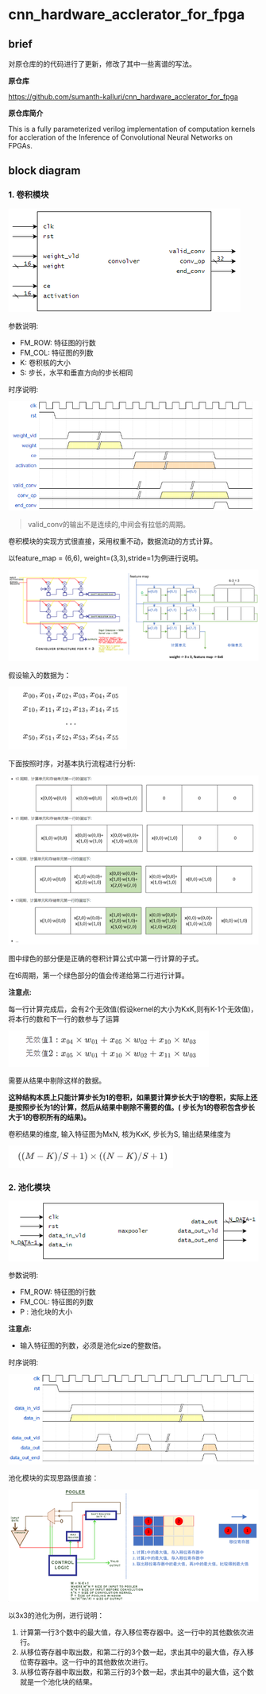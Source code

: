 # cnn_hardware_acclerator_for_fpga

## brief

对原仓库的的代码进行了更新，修改了其中一些离谱的写法。

**原仓库**

https://github.com/sumanth-kalluri/cnn_hardware_acclerator_for_fpga

**原仓库简介**

This is a fully parameterized verilog implementation of computation kernels for accleration of the Inference of Convolutional Neural Networks on FPGAs.

## block diagram

### 1. 卷积模块

![image-20241021152036209](pic/image-20241021152036209.png)

参数说明:

- FM_ROW: 特征图的行数
- FM_COL: 特征图的列数
- K: 卷积核的大小
- S: 步长，水平和垂直方向的步长相同

时序说明: 

![image-20241021153004849](pic/image-20241021153004849.png)

> valid_conv的输出不是连续的,中间会有拉低的周期。

卷积模块的实现方式很直接，采用权重不动，数据流动的方式计算。

以feature_map = (6,6), weight=(3,3),stride=1为例进行说明。

![image-20241021144156898](pic/image-20241021144156898.png)

假设输入的数据为： 

![image-20241021144700589](pic/image-20241021144700589.png)

下面按照时序，对基本执行流程进行分析: 

![image-20241021151159801](pic/image-20241021151159801.png)

图中绿色的部分便是正确的卷积计算公式中第一行计算的子式。

在t6周期，第一个绿色部分的值会传递给第二行进行计算。

**注意点:** 

每一行计算完成后，会有2个无效值(假设kernel的大小为KxK,则有K-1个无效值)，将本行的数和下一行的数参与了运算

![image-20241021150935565](pic/image-20241021150935565.png)

需要从结果中剔除这样的数据。

**这种结构本质上只能计算步长为1的卷积，如果要计算步长大于1的卷积，实际上还是按照步长为1的计算，然后从结果中剔除不需要的值。( 步长为1的卷积包含步长大于1的卷积所有的结果)。**

卷积结果的维度, 输入特征图为MxN, 核为KxK, 步长为S, 输出结果维度为

![image-20241021151801093](pic/image-20241021151801093.png)

### 2. 池化模块

![image-20241105162416374](pic/image-20241105162416374.png)

参数说明:

- FM_ROW: 特征图的行数
- FM_COL: 特征图的列数
- P : 池化块的大小

**注意点:** 

- 输入特征图的列数，必须是池化size的整数倍。

时序说明: 

![image-20241105163136475](pic/image-20241105163136475.png)

池化模块的实现思路很直接：

![image-20241105161530034](pic/image-20241105161530034.png)

以3x3的池化为例，进行说明：

1. 计算第一行3个数中的最大值，存入移位寄存器中。这一行中的其他数依次进行。
2. 从移位寄存器中取出数，和第二行的3个数一起，求出其中的最大值，存入移位寄存器中。这一行中的其他数依次进行。
3. 从移位寄存器中取出数，和第三行的3个数一起，求出其中的最大值，这个数就是一个池化块的结果。

